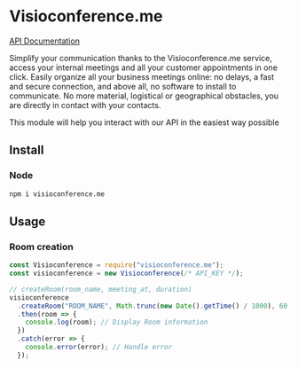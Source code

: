 # Visioconference.me

[API Documentation](https://api.visioconference.me/api/v1/enterprise_doc/)

Simplify your communication thanks to the Visioconference.me service, access your internal meetings and all your customer appointments in one click. Easily organize all your business meetings online: no delays, a fast and secure connection, and above all, no software to install to communicate. No more material, logistical or geographical obstacles, you are directly in contact with your contacts.

This module will help you interact with our API in the easiest way possible

## Install

### Node

```bash
npm i visioconference.me
```

## Usage

### Room creation

```js
const Visioconference = require("visioconference.me");
const visioconference = new Visioconference(/* API_KEY */);

// createRoom(room_name, meeting_at, duration)
visioconference
  .createRoom("ROOM_NAME", Math.trunc(new Date().getTime() / 1000), 60)
  .then(room => {
    console.log(room); // Display Room information
  })
  .catch(error => {
    console.error(error); // Handle error
  });
```
